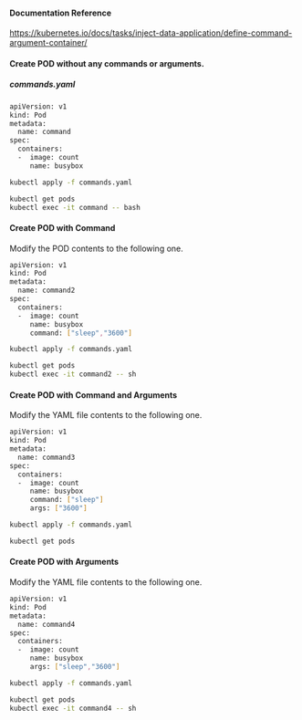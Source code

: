 #### Documentation Reference
https://kubernetes.io/docs/tasks/inject-data-application/define-command-argument-container/

#### Create POD without any commands or arguments.

##### commands.yaml

```sh
apiVersion: v1
kind: Pod
metadata:
  name: command
spec:
  containers:
  -  image: count
     name: busybox
```
```sh
kubectl apply -f commands.yaml
```
```sh
kubectl get pods
kubectl exec -it command -- bash
```

#### Create POD with Command

Modify the POD contents to the following one.

```sh
apiVersion: v1
kind: Pod
metadata:
  name: command2
spec:
  containers:
  -  image: count
     name: busybox
     command: ["sleep","3600"]
```
```sh
kubectl apply -f commands.yaml
```
```sh
kubectl get pods
kubectl exec -it command2 -- sh
```

#### Create POD with Command and Arguments

Modify the YAML file contents to the following one.

```sh
apiVersion: v1
kind: Pod
metadata:
  name: command3
spec:
  containers:
  -  image: count
     name: busybox
     command: ["sleep"]
     args: ["3600"]
```
```sh
kubectl apply -f commands.yaml
```
```sh
kubectl get pods
```

#### Create POD with Arguments

Modify the YAML file contents to the following one.

```sh
apiVersion: v1
kind: Pod
metadata:
  name: command4
spec:
  containers:
  -  image: count
     name: busybox
     args: ["sleep","3600"]
```
```sh
kubectl apply -f commands.yaml
```
```sh
kubectl get pods
kubectl exec -it command4 -- sh
```
